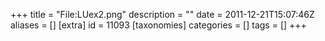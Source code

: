 +++
title = "File:LUex2.png"
description = ""
date = 2011-12-21T15:07:46Z
aliases = []
[extra]
id = 11093
[taxonomies]
categories = []
tags = []
+++


